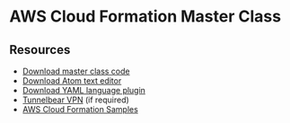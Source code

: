 # AWS Cloud Formation Master Class

## Resources

* [Download master class code](https://media.datacumulus.com/aws-cloudformation/code-v3.zip)
* [Download Atom text editor](https://atom.io)
* [Download YAML language plugin](https://atom.io/packages/language-yaml)
* [Tunnelbear VPN](https://atom.io/packages/language-yaml) (if required)
* [AWS Cloud Formation Samples](https://github.com/aws-samples/ecs-refarch-cloudformation)
